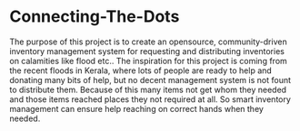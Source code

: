 # Connecting-The-Dots
The purpose of this project is to create an opensource, community-driven inventory management system
for requesting and distributing inventories on calamities like flood etc..
The inspiration for this project is coming from the recent floods in Kerala,
where lots of people are ready to help and donating many bits of help,
but no decent management system is not fount to distribute them.
Because of this many items not get whom they needed and those items reached places they not required at all.
So smart inventory management can ensure help reaching on correct hands when they needed.
